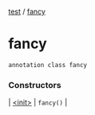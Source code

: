 [test](../index.md) / [fancy](./index.md)

# fancy

`annotation class fancy`

### Constructors

| [&lt;init&gt;](-init-.md) | `fancy()` |


